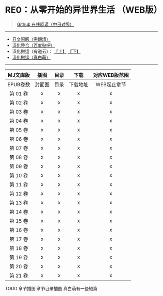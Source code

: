 # RE0：从零开始的异世界生活 （WEB版）

> [Github 在线阅读（中日对照）](https://lyy289065406.github.io/re0-web)

------

- [日文原版（需翻墙）](http://ncode.syosetu.com/n2267be/)
- [汉化整合（百度贴吧）](https://tieba.baidu.com/p/4974060711?red_tag=0820409600)
- 汉化搬运（有道云）： [【上】](https://note.youdao.com/ynoteshare1/index.html?id=8a308a38db5ff96ec6e69d5807a917ba) [【下】](https://note.youdao.com/ynoteshare1/index.html?id=c79c8f8e467ac554d292d62a43dc8bf6&type=note#/&sfc=qqfriend)
- [汉化搬运（真白萌）](https://masiro.moe/forum.php?mod=forumdisplay&fid=251)

------

| MJ文库版 | 插图 |  目录 |  下载 | 对应WEB版范围 |
|:-----:|:-----:|:-----:|:-----:|:-----:|
| EPUB卷数 | 封面图 | 目录 | 下载地址 | WEB起止章节 |
| 第 01 卷 | x | x | x | x |
| 第 02 卷 | x | x | x | x |
| 第 03 卷 | x | x | x | x |
| 第 04 卷 | x | x | x | x |
| 第 05 卷 | x | x | x | x |
| 第 06 卷 | x | x | x | x |
| 第 07 卷 | x | x | x | x |
| 第 08 卷 | x | x | x | x |
| 第 09 卷 | x | x | x | x |
| 第 10 卷 | x | x | x | x |
| 第 11 卷 | x | x | x | x |
| 第 12 卷 | x | x | x | x |
| 第 13 卷 | x | x | x | x |
| 第 14 卷 | x | x | x | x |
| 第 15 卷 | x | x | x | x |
| 第 16 卷 | x | x | x | x |
| 第 17 卷 | x | x | x | x |
| 第 18 卷 | x | x | x | x |
| 第 19 卷 | x | x | x | x |
| 第 20 卷 | x | x | x | x |
| 第 21 卷 | x | x | x | x |

TODO 章节插图 章节目录插图  真白萌有一些短篇

